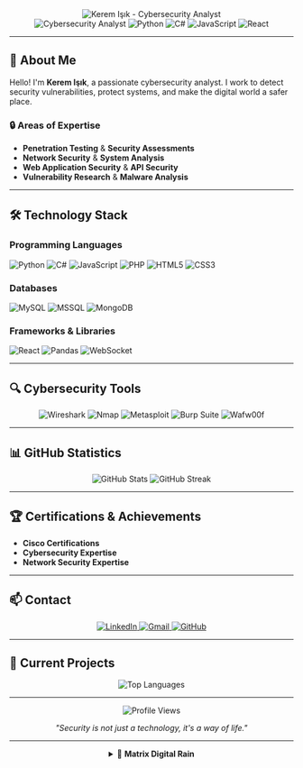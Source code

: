 <div align="center">
  <img src="https://readme-typing-svg.herokuapp.com?font=Fira+Code&weight=500&size=28&pause=1000&color=00FF41&center=true&vCenter=true&width=600&height=100&lines=KEREM+ISIK;CYBERSECURITY+ANALYST" alt="Kerem Işık - Cybersecurity Analyst" />
</div>

<div align="center">
  <img src="https://img.shields.io/badge/Cybersecurity%20Analyst-00FF41?style=for-the-badge&logo=shield-check&logoColor=black" alt="Cybersecurity Analyst" />
  <img src="https://img.shields.io/badge/Python-3776AB?style=for-the-badge&logo=python&logoColor=white" alt="Python" />
  <img src="https://img.shields.io/badge/C%23-239120?style=for-the-badge&logo=c-sharp&logoColor=white" alt="C#" />
  <img src="https://img.shields.io/badge/JavaScript-F7DF1E?style=for-the-badge&logo=javascript&logoColor=black" alt="JavaScript" />
  <img src="https://img.shields.io/badge/React-20232A?style=for-the-badge&logo=react&logoColor=61DAFB" alt="React" />
</div>

---

## 🚀 **About Me**

Hello! I'm **Kerem Işık**, a passionate cybersecurity analyst. I work to detect security vulnerabilities, protect systems, and make the digital world a safer place.

### 🔒 **Areas of Expertise**
- **Penetration Testing** & **Security Assessments**
- **Network Security** & **System Analysis**
- **Web Application Security** & **API Security**
- **Vulnerability Research** & **Malware Analysis**

---

## 🛠️ **Technology Stack**

### **Programming Languages**
![Python](https://img.shields.io/badge/Python-3776AB?style=flat-square&logo=python&logoColor=white)
![C#](https://img.shields.io/badge/C%23-239120?style=flat-square&logo=c-sharp&logoColor=white)
![JavaScript](https://img.shields.io/badge/JavaScript-F7DF1E?style=flat-square&logo=javascript&logoColor=black)
![PHP](https://img.shields.io/badge/PHP-777BB4?style=flat-square&logo=php&logoColor=white)
![HTML5](https://img.shields.io/badge/HTML5-E34F26?style=flat-square&logo=html5&logoColor=white)
![CSS3](https://img.shields.io/badge/CSS3-1572B6?style=flat-square&logo=css3&logoColor=white)

### **Databases**
![MySQL](https://img.shields.io/badge/MySQL-4479A1?style=flat-square&logo=mysql&logoColor=white)
![MSSQL](https://img.shields.io/badge/Microsoft%20SQL%20Server-CC2927?style=flat-square&logo=microsoft-sql-server&logoColor=white)
![MongoDB](https://img.shields.io/badge/MongoDB-4EA94B?style=flat-square&logo=mongodb&logoColor=white)

### **Frameworks & Libraries**
![React](https://img.shields.io/badge/React-20232A?style=flat-square&logo=react&logoColor=61DAFB)
![Pandas](https://img.shields.io/badge/Pandas-150458?style=flat-square&logo=pandas&logoColor=white)
![WebSocket](https://img.shields.io/badge/WebSocket-000000?style=flat-square&logo=websocket&logoColor=white)

---

## 🔍 **Cybersecurity Tools**

<div align="center">
  <img src="https://img.shields.io/badge/Wireshark-1679A7?style=for-the-badge&logo=wireshark&logoColor=white" alt="Wireshark" />
  <img src="https://img.shields.io/badge/Nmap-FF6C37?style=for-the-badge&logo=nmap&logoColor=white" alt="Nmap" />
  <img src="https://img.shields.io/badge/Metasploit-000000?style=for-the-badge&logo=metasploit&logoColor=white" alt="Metasploit" />
  <img src="https://img.shields.io/badge/Burp%20Suite-FF6C37?style=for-the-badge&logo=burp-suite&logoColor=white" alt="Burp Suite" />
  <img src="https://img.shields.io/badge/Wafw00f-00FF41?style=for-the-badge&logo=wafw00f&logoColor=black" alt="Wafw00f" />
</div>

---

## 📊 **GitHub Statistics**

<div align="center">
  <img src="https://github-readme-stats.vercel.app/api?username=keremmisik&show_icons=true&theme=dark&bg_color=0d1117&text_color=00FF41&icon_color=00FF41&title_color=00FF41&hide_border=true" alt="GitHub Stats" />
  
  <img src="https://github-readme-streak-stats.herokuapp.com/?user=keremmisik&theme=dark&background=0d1117&ring=00FF41&fire=00FF41&currStreakNum=00FF41&currStreakLabel=00FF41&sideNums=00FF41&sideLabels=00FF41&hide_border=true" alt="GitHub Streak" />
</div>

---

## 🏆 **Certifications & Achievements**

- **Cisco Certifications**
- **Cybersecurity Expertise**
- **Network Security Expertise**

---

## 📫 **Contact**

<div align="center">
  <a href="https://www.linkedin.com/in/keremisik/">
    <img src="https://img.shields.io/badge/LinkedIn-0077B5?style=for-the-badge&logo=linkedin&logoColor=white" alt="LinkedIn" />
  </a>
  
  <a href="mailto:keremisik1010@gmail.com">
    <img src="https://img.shields.io/badge/Gmail-D14836?style=for-the-badge&logo=gmail&logoColor=white" alt="Gmail" />
  </a>
  
  <a href="https://github.com/keremmisik">
    <img src="https://img.shields.io/badge/GitHub-100000?style=for-the-badge&logo=github&logoColor=white" alt="GitHub" />
  </a>
</div>

---

## 🎯 **Current Projects**

<div align="center">
  <img src="https://github-readme-stats.vercel.app/api/top-langs/?username=keremmisik&layout=compact&theme=dark&bg_color=0d1117&text_color=00FF41&hide_border=true" alt="Top Languages" />
</div>

---

<div align="center">
  <img src="https://komarev.com/ghpvc/?username=keremmisik&style=flat-square&color=00FF41" alt="Profile Views" />
  
  <p><em>"Security is not just a technology, it's a way of life."</em></p>
</div>

---

<div align="center">
  <details>
    <summary>🔐 <b>Matrix Digital Rain</b></summary>
    <br>
    <div style="position: relative; height: 200px; overflow: hidden; background: #000; border-radius: 10px; border: 2px solid #00FF41;">
      <div style="position: absolute; top: 0; left: 0; width: 100%; height: 100%; font-family: 'Courier New', monospace; color: #00FF41; font-size: 14px; line-height: 1.2; animation: matrix-rain 8s linear infinite;">
        <div style="position: absolute; top: -20px; left: 10%; animation-delay: 0s;">01001000 01100001 01100011 01101011</div>
        <div style="position: absolute; top: -40px; left: 20%; animation-delay: 1s;">01100101 01110010 00100000 01001001</div>
        <div style="position: absolute; top: -60px; left: 30%; animation-delay: 2s;">01110011 01101001 01101011 00100000</div>
        <div style="position: absolute; top: -80px; left: 40%; animation-delay: 3s;">01001000 01100001 01100011 01101011</div>
        <div style="position: absolute; top: -100px; left: 50%; animation-delay: 4s;">01100101 01110010 00100000 01001001</div>
        <div style="position: absolute; top: -120px; left: 60%; animation-delay: 5s;">01110011 01101001 01101011 00100000</div>
        <div style="position: absolute; top: -140px; left: 70%; animation-delay: 6s;">01001000 01100001 01100011 01101011</div>
        <div style="position: absolute; top: -160px; left: 80%; animation-delay: 7s;">01100101 01110010 00100000 01001001</div>
        <div style="position: absolute; top: -180px; left: 90%; animation-delay: 8s;">01110011 01101001 01101011 00100000</div>
      </div>
      <style>
        @keyframes matrix-rain {
          0% { transform: translateY(0px); }
          100% { transform: translateY(200px); }
        }
      </style>
    </div>
  </details>
</div>
